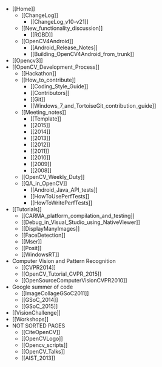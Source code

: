 - [[Home]]
    - [[ChangeLog]]
        - [[ChangeLog_v10-v21]]
    - [[New_functionality_discussion]]
        - [[RGBD]]
    - [[OpenCV4Android]]
        - [[Android_Release_Notes]]
        - [[Building_OpenCV4Android_from_trunk]]
- [[Opencv3]]
- [[OpenCV_Development_Process]]
    - [[Hackathon]]
    - [[How_to_contribute]]
        - [[Coding_Style_Guide]]
        - [[Contributors]]
        - [[Git]]
        - [[Windows_7_and_TortoiseGit_contribution_guide]]
    - [[Meeting_notes]]
        - [[Template]]
        - [[2015]]
        - [[2014]]
        - [[2013]]
        - [[2012]]
        - [[2011]]
        - [[2010]]
        - [[2009]]
        - [[2008]]
    - [[OpenCV_Weekly_Duty]]
    - [[QA_in_OpenCV]]
        - [[Android_Java_API_tests]]
        - [[HowToUsePerfTests]]
        - [[HowToWritePerfTests]]
- [[Tutorials]]
    - [[CARMA_platform_compilation_and_testing]]
    - [[Debug_in_Visual_Studio_using_NativeViewer]]
    - [[DisplayManyImages]]
    - [[FaceDetection]]
    - [[Mser]]
    - [[Posit]]
    - [[WindowsRT]]
- Computer Vision and Pattern Recognition
    - [[CVPR2014]]
    - [[OpenCV_Tutorial_CVPR_2015]]
    - [[OpenSourceComputerVisionCVPR2010]]
- Google summer of code
    - [[ImageCollageGSoC2011]]
    - [[GSoC_2014]]
    - [[GSoC_2015]]
- [[VisionChallenge]]
- [[Workshops]]
- NOT SORTED PAGES
    - [[CiteOpenCV]]
    - [[OpenCVLogo]]
    - [[Opencv_scripts]]
    - [[OpenCV_Talks]]
    - [[AIST_2013]]
